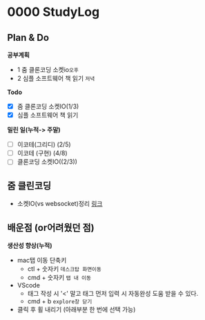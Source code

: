 # 0000 StudyLog

## Plan & Do

**공부계획**

- 1 줌 클론코딩 소켓io`오후`
- 2 심플 소프트웨어 책 읽기 `저녁`

**Todo**

- [x] 줌 클론코딩 소켓IO(1/3)
- [x] 심플 소프트웨어 책 읽기

**밀린 일(누적-> 주말)**

- [ ] 이코테(그리디) (2/5)
- [ ] 이코테 (구현) (4/8)
- [ ] 클론코딩 소켓IO((2/3))

## 줌 클린코딩

- 소켓IO(vs websocket)정리 [링크](https://github.com/Outwater/StudyLog/blob/main/ZoomClone/memo/SocketIO.md)

## 배운점 (or어려웠던 점)

**생산성 향상(누적)**

- mac탭 이동 단축키
  - ctl + 숫자키 `데스크탑 화면이동`
  - cmd + 숫자키 `탭 내 이동`
- VScode
  - 태그 작성 시 '<' 말고 태그 먼저 입력 시 자동완성 도움 받을 수 있다.
  - cmd + b `explore창 닫기`
- 클릭 후 휠 내리기 (아래부분 한 번에 선택 가능)
